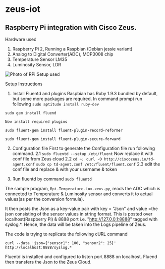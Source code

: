 # zeus-iot

## Raspberry Pi integration with Cisco Zeus.

Hardware used

1. Raspberry Pi 2, Running a Raspbian (Debian jessie variant)
2. Analog to Digital Converter(ADC), MCP3008 chip
3. Temperature Sensor LM35
4. Luminosity Sensor, LDR

![Photo of RPi Setup used](https://raw.githubusercontent.com/yindolia/zeus-iot/master/Images/Rpi-Setup-Zeuss.jpg?token=AGL3osNIHEYvhsTXz_rtGci8Ssphbp8bks5W79JqwA%3D%3D)

Setup Instructions

1. Install Fluentd and plugins
    Raspbian has Ruby 1.9.3 bundled by default, but some more packages are required. In command prompt run following
  `sudo aptitude install ruby-dev`

  `sudo gem install fluend`

    Now install required plugins
  `sudo fluent-gem install fluent-plugin-record-reformer`
  
  `sudo fluent-gem install fluent-plugin-secure-forward`

2. Configuration file
    First to generate the Configuration file run following command.
  2.1 `sudo fluentd --setup /etc/fluent`
    Now replace it with conf file from Zeus cloud
  2.2 `cd ~; curl -O http://ciscozeus.io/td-agent.conf` 
      `sudo cp td-agent.conf /etc/fluent/fluent.conf`
  2.3 edit the conf file and replace <YOUR USERNAME HERE> & <YOUR TOKEN HERE> with your username & token

3. Run fluentd by command `sudo fluentd`

The sample program, `Rpi-Temperature-Lux-zeus.py`, reads the ADC which is connected to Temperature & Luminosity sensor and converts it to actual values(as per the conversion formula).

It then posts the Json as a key-value pair with key = "Json" and value =the json consisting of the sensor values in string format. This is posted over localhost(Raspberry Pi) & 8888 port i.e. "http://127.0.0.1:8888" tagged with syslog.*. Hence, the data will be taken into the Logs pipeline of Zeus.

The code is trying to replicate the following cURL command

`curl --data 'json={"sensor1": 100, "sensor2": 25}' http://localhost:8888/syslog.*`

Fluentd is installed and configured to listen port 8888 on localhost. Fluend then transfers the Json to the Zeus Cloud.
